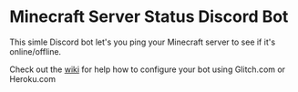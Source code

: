 # Minecraft Server Status Discord Bot

This simle Discord bot let's you ping your Minecraft server to see if it's online/offline.

Check out the [wiki](https://github.com/TheCactusMonkey/MinecraftServer-DiscordBot/wiki) for help how to configure your bot using Glitch.com or Heroku.com
